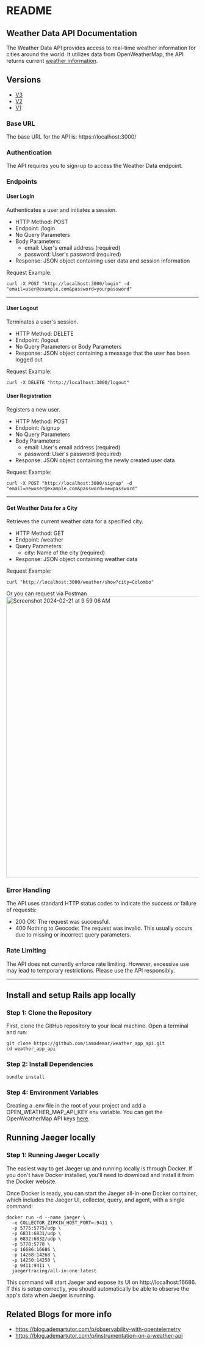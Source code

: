 # README



## Weather Data API Documentation

The Weather Data API provides access to real-time weather information for cities around the world. It utilizes data from OpenWeatherMap, the API returns current [weather information](https://openweathermap.org/current#example_JSON).


## Versions
- [V3](https://github.com/iamademar/weather_app_api/releases/tag/v3.0)
- [V2](https://github.com/iamademar/weather_app_api/releases/tag/v2.0)
- [V1](https://github.com/iamademar/weather_app_api/releases/tag/v1.0)


### Base URL
The base URL for the API is: 
https://localhost:3000/

### Authentication
The API requires you to sign-up to access the Weather Data endpoint.

### Endpoints

#### User Login
Authenticates a user and initiates a session.
- HTTP Method: POST
- Endpoint: /login
- No Query Parameters
- Body Parameters:
  - email: User's email address (required)
  - password: User's password (required)
- Response: JSON object containing user data and session information

Request Example:
```
curl -X POST "http://localhost:3000/login" -d "email=user@example.com&password=yourpassword"
```

***

#### User Logout
Terminates a user's session.
- HTTP Method: DELETE
- Endpoint: /logout
- No Query Parameters or Body Parameters
- Response: JSON object containing a message that the user has been logged out

Request Example:
```
curl -X DELETE "http://localhost:3000/logout"
```

#### User Registration
Registers a new user.
- HTTP Method: POST
- Endpoint: /signup
- No Query Parameters
- Body Parameters:
  - email: User's email address (required)
  - password: User's password (required)
- Response: JSON object containing the newly created user data

Request Example:
```
curl -X POST "http://localhost:3000/signup" -d "email=newuser@example.com&password=newpassword"
```

***

#### Get Weather Data for a City
Retrieves the current weather data for a specified city.

- HTTP Method: GET
- Endpoint: /weather
- Query Parameters:
  - city: Name of the city (required)
- Response: JSON object containing weather data

Request Example:
```
curl "http://localhost:3000/weather/show?city=Colombo"
```

Or you can request via Postman
<img width="736" alt="Screenshot 2024-02-21 at 9 59 06 AM" src="https://github.com/iamademar/weather_app_api/assets/237025/43da4b33-8fb8-427a-8e93-75d036adb851">

### Error Handling
The API uses standard HTTP status codes to indicate the success or failure of requests:
- 200 OK: The request was successful.
- 400 Nothing to Geocode: The request was invalid. This usually occurs due to missing or incorrect query parameters.

### Rate Limiting
The API does not currently enforce rate limiting. However, excessive use may lead to temporary restrictions. Please use the API responsibly.

***

## Install and setup Rails app locally

### Step 1: Clone the Repository
First, clone the GitHub repository to your local machine. Open a terminal and run:
```
git clone https://github.com/iamademar/weather_app_api.git
cd weather_app_api
```

### Step 2: Install Dependencies
```
bundle install
```

### Step 4: Environment Variables
Creating a .env file in the root of your project and add a OPEN_WEATHER_MAP_API_KEY env variable.
You can get the OpenWeatherMap API keys [here](https://openweathermap.org/).


## Running Jaeger locally

### Step 1: Running Jaeger Locally
The easiest way to get Jaeger up and running locally is through Docker. If you don't have Docker installed, you'll need to download and install it from the Docker website.

Once Docker is ready, you can start the Jaeger all-in-one Docker container, which includes the Jaeger UI, collector, query, and agent, with a single command:
```
docker run -d --name jaeger \
  -e COLLECTOR_ZIPKIN_HOST_PORT=:9411 \
  -p 5775:5775/udp \
  -p 6831:6831/udp \
  -p 6832:6832/udp \
  -p 5778:5778 \
  -p 16686:16686 \
  -p 14268:14268 \
  -p 14250:14250 \
  -p 9411:9411 \
  jaegertracing/all-in-one:latest
```

This command will start Jaeger and expose its UI on http://localhost:16686. If this is setup correctly, you should automatically be able to observe the app's data when Jaeger is running.


## Related Blogs for more info
- https://blog.ademartutor.com/p/observability-with-opentelemetry
- https://blog.ademartutor.com/p/instrumentation-on-a-weather-api
